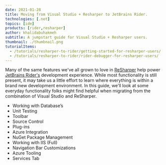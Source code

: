 ```yaml
---
date: 2021-01-28
title: Moving from Visual Studio + Resharper to JetBrains Rider.
technologies: [.net]
topics: [ide]
products: [rider,resharper]
author: khalidabuhakmeh
subtitle: A jumpstart guide for Visual Studio + Resharper users.
thumbnail: ./thumbnail.png
tutorialItems: 
  - /tutorials/resharper-to-rider/getting-started-for-resharper-users/
  - /tutorials/resharper-to-rider/rider-debugger-for-resharper-users/
---
```


Many of the same features we've all grown to love in [ReSharper](https://jetbrains.com/resharper) help power [JetBrains Rider's](https://jetbrains.com/rider) development experience. While most functionality is still present, it may take us a little effort to learn where everything is within a brand new development environment. In this guide, we'll look at some everyday functionality folks might find helpful when migrating from the combination of Visual Studio and ReSharper.

- Working with Database’s
- Unit Testing
- Toolbar
- Source Control
- Plug-ins
- Azure Integration
- NuGet Package Management
- Working with IIS (Full)
- Navigation Bar Customizations
- Azure Tooling
- Services Tab